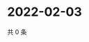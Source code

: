 # 2022-02-03

共 0 条

<!-- BEGIN WEIBO -->
<!-- 最后更新时间 Thu Feb 03 2022 13:08:08 GMT+0800 (China Standard Time) -->

<!-- END WEIBO -->
